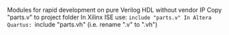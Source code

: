 Modules for rapid development on pure Verilog HDL without vendor IP
Copy "parts.v" to project folder
In Xilinx ISE use: `include "parts.v"
In Altera Quartus: `include "parts.vh" (i.e. rename ".v" to ".vh")